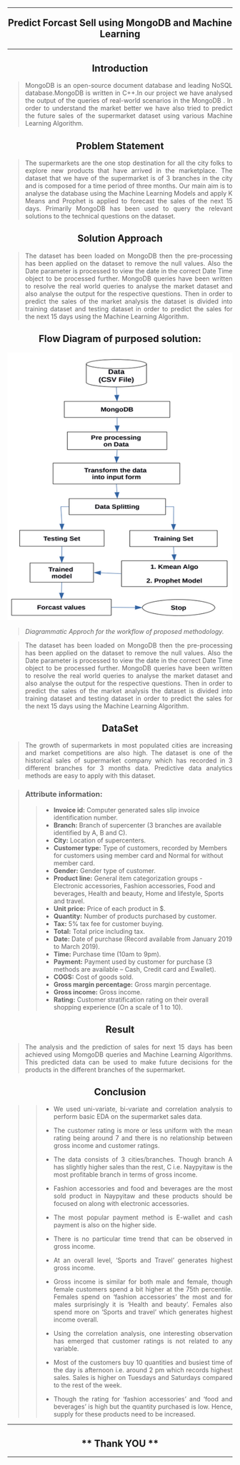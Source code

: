 ## <h2 align="center"> <hr/>Predict Forcast Sell using MongoDB and Machine Learning<hr/> </h2>

<h2 align= "center">Introduction</h2>
 
> <p align="justify"> MongoDB is an open-source document database and leading NoSQL database.MongoDB is written in C++.In our project we have analysed the output of the queries of real-world scenarios in the MongoDB . In order to understand the market better we have also tried to predict the future sales of the supermarket dataset using various Machine Learning Algorithm.</p>

<h2 align= "center">Problem Statement </h2>
 
> <p align="justify"> The supermarkets are the one stop destination for all the city folks to explore new products that have arrived in the marketplace. The dataset that we have of the supermarket is of 3 branches in the city and is composed for a time period of three months. Our main aim is to analyse the database using the Machine Learning Models and apply K Means and Prophet is applied to forecast the sales of the next 15 days. Primarily MongoDB has been used to query the relevant solutions to the technical questions on the dataset.</p>

<h2 align= "center">Solution Approach</h2>
 
> <p align="justify"> The dataset has been loaded on MongoDB then the pre-processing has been applied on the dataset to remove the null values. Also the Date parameter is processed to view the date in the correct Date Time object to be processed further. MongoDB queries have been written to resolve the real world queries to analyse the market dataset and also analyse the output for the respective questions. Then in order to predict the sales of the market analysis the dataset is divided into training dataset and testing dataset in order to predict the sales for the next 15 days using the Machine Learning Algorithm.</p>

<h2 align= "center"> Flow Diagram of purposed solution:</h2>
<img src="./Image/Flow Chart.png" alt="iagrammatic Approch for the workflow of proposed methodology" width="100%" height="600px"/>

> _Diagrammatic Approch for the workflow of proposed methodology._

> <p align="justify"> The dataset has been loaded on MongoDB then the pre-processing has been applied on the dataset to remove the null values. Also the Date parameter is processed to view the date in the correct Date Time object to be processed further. MongoDB queries have been written to resolve the real world queries to analyse the market dataset and also analyse the output for the respective questions. Then in order to predict the sales of the market analysis the dataset is divided into training dataset and testing dataset in order to predict the sales for the next 15 days using the Machine Learning Algorithm.</p>

<h2 align= "center">DataSet</h2>

> <p align="justify">The growth of supermarkets in most populated cities are increasing and market competitions are also high. The dataset is one of the historical sales of supermarket
> company which has recorded in 3 different branches for 3 months data. Predictive data analytics methods are easy to apply with this dataset.</p>

> ### Attribute information:
>
> > - **Invoice id:** Computer generated sales slip invoice identification number.
> > - **Branch:** Branch of supercenter (3 branches are available identified by A, B and C).
> > - **City:** Location of supercenters.
> > - **Customer type:** Type of customers, recorded by Members for customers using member card and Normal for without member card.
> > - **Gender:** Gender type of customer.
> > - **Product line:** General item categorization groups - Electronic accessories, Fashion accessories, Food and beverages, Health and beauty, Home and lifestyle, Sports and travel.
> > - **Unit price:** Price of each product in $.
> > - **Quantity:** Number of products purchased by customer.
> > - **Tax:** 5% tax fee for customer buying.
> > - **Total:** Total price including tax.
> > - **Date:** Date of purchase (Record available from January 2019 to March 2019).
> > - **Time:** Purchase time (10am to 9pm).
> > - **Payment:** Payment used by customer for purchase (3 methods are available – Cash, Credit card and Ewallet).
> > - **COGS:** Cost of goods sold.
> > - **Gross margin percentage:** Gross margin percentage.
> > - **Gross income:** Gross income.
> > - **Rating:** Customer stratification rating on their overall shopping experience (On a scale of 1 to 10).

<h2 align= "center">Result</h2>

> <p align="justify"> The analysis and the prediction of sales for next 15 days has been achieved using MomgoDB queries and Machine Learning Algorithms. This predicted data can be used to make future decisions for the products in the different branches of the supermarket.</p>

<h2 align= "center">Conclusion</h2>

> > - <p align="justify"> We used uni-variate, bi-variate and correlation analysis to perform basic EDA on the supermarket sales data. </p>
> > - <p align="justify"> The customer rating is more or less uniform with the mean rating being around 7 and there is no relationship between gross income and customer ratings.</p>
> > - <p align="justify"> The data consists of 3 cities/branches. Though branch A has slightly higher sales than the rest, C i.e. Naypyitaw is the most profitable branch in terms of gross income.</p>
> > - <p align="justify"> Fashion accessories and food and beverages are the most sold product in Naypyitaw and these products should be focused on along with electronic accessories.</p>
> > - <p align="justify">The most popular payment method is E-wallet and cash payment is also on the higher side. </p>
> > - <p align="justify"> There is no particular time trend that can be observed in gross income.</p>
> > - <p align="justify">At an overall level, ‘Sports and Travel’ generates highest gross income.</p>
> > - <p align="justify"> Gross income is similar for both male and female, though female customers spend a bit higher at the 75th percentile. Females spend on ‘fashion accessories’ the most and for males surprisingly it is ‘Health and beauty’. Females also spend more on ‘Sports and travel’ which generates highest income overall.</p>
> > - <p align="justify"> Using the correlation analysis, one interesting observation has emerged that customer ratings is not related to any variable.</p>
> > - <p align="justify"> Most of the customers buy 10 quantities and busiest time of the day is afternoon i.e. around 2 pm which records highest sales. Sales is higher on Tuesdays and Saturdays compared to the rest of the week.</p>
> > - <p align="justify"> Though the rating for ‘fashion accessories’ and ‘food and beverages’ is high but the quantity purchased is low. Hence, supply for these products need to be increased.</p>

---

 <h2 align="center"> ** Thank YOU ** </h2> 
 
 ***
